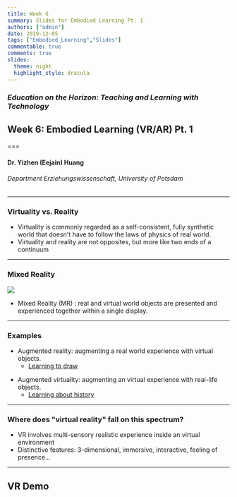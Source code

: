 ```yaml
---
title: Week 6 
summary: Slides for Embodied Learning Pt. 1
authors: ["admin"]
date: 2019-12-05
tags: ["Embodied_Learning","Slides"]
commentable: true
comments: true
slides:
  theme: night
  highlight_style: dracula
---
```


### *Education on the Horizon: Teaching and Learning with Technology*
## Week 6: Embodied Learning (VR/AR) Pt. 1
===
#### Dr. Yizhen (Eejain) Huang
###### Department Erziehungswissenschaft, University of Potsdam

----
### Virtuality vs. Reality
- Virtuality is commonly regarded as a self-consistent, fully synthetic world that doesn't have to follow the laws of physics of real world. 
- Virtuality and reality are not opposites, but more like two ends of a continuum

---
###  Mixed Reality
![](/media/RV.jpg)

- Mixed Reality (MR) : real and virtual world objects are presented and experienced together within a single display.

---
###  Examples
- Augmented reality: augmenting a real world experience with virtual objects. 
    + [Learning to draw](https://www.youtube.com/watch?v=pNkG5HN4bgY&t=485s)
+ Augmented virtuality: augmenting an virtual experience with real-life objects. 
    + [Learning about history](https://de.slideshare.net/rklemke/2014-0707nacht-derspielepptx)

---
###  Where does "virtual reality" fall on this spectrum?
- VR involves multi-sensory realistic experience inside an virtual environment
- Distinctive features: 3-dimensional, immersive, interactive, feeling of presence...

---
##  VR Demo

